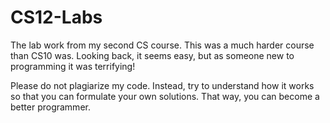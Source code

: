 # CS12-Labs
The lab work from my second CS course. This was a much harder course than CS10 was. Looking back, it seems easy, but as someone new to programming it was terrifying!

Please do not plagiarize my code. Instead, try to understand how it works so that you can formulate your own solutions. That way, you can become a better programmer.
